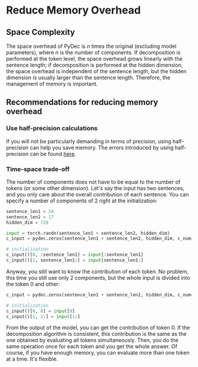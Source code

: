 # Reduce Memory Overhead

## Space Complexity
The space overhead of PyDec is $n$ times the original (excluding model parameters), where $n$ is the number of components. If decomposition is performed at the token level, the space overhead grows linearly with the sentence length; if decomposition is performed at the hidden dimension, the space overhead is independent of the sentence length, but the hidden dimension is usually larger than the sentence length. Therefore, the management of memory is important.

## Recommendations for reducing memory overhead

### Use half-precision calculations
If you will not be particularly demanding in terms of precision, using half-precision can help you save memory. The errors introduced by using half-precision can be found [here](error-control.md#error-statistics).

### Time-space trade-off
The number of components does not have to be equal to the number of tokens (or some other dimension). Let's say the input has two sentences, and you only care about the overall contribution of each sentence. You can specify a number of components of 2 right at the initialization:
```python
sentence_len1 = 24
sentence_len2 = 17
hidden_dim = 728

input = torch.randn(sentence_len1 + sentence_len2, hidden_dim)
c_input = pydec.zeros(sentence_len1 + sentence_len2, hidden_dim, c_num=2)

# initialization
c_input()[0, :sentence_len1] = input[:sentence_len1]
c_input()[1, sentence_len1:] = input[sentence_len1:]
```

Anyway, you still want to know the contribution of each token. No problem, this time you still use only 2 components, but the whole input is divided into the token 0 and other:
```python
c_input = pydec.zeros(sentence_len1 + sentence_len2, hidden_dim, c_num=2)

# initialization
c_input()[0, 0] = input[0]
c_input()[1, 1:] = input[1:]
```
From the output of the model, you can get the contribution of token 0. If the decomposition algorithm is consistent, this contribution is the same as the one obtained by evaluating all tokens simultaneously. Then, you do the same operation once for each token and you get the whole answer. Of course, if you have enough memory, you can evaluate more than one token at a time. It's flexible.